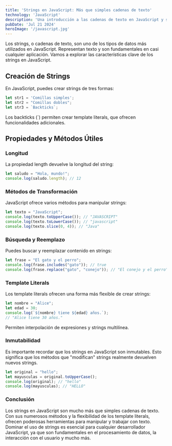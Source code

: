 ```yaml
---
title: 'Strings en JavaScript: Más que simples cadenas de texto'
technology: 'JavaScript'
description: 'Una introducción a las cadenas de texto en JavaScript y sus poderosas funcionalidades'
pubDate: 'Jul 21 2024'
heroImage: '/javascript.jpg'
---
```

Los strings, o cadenas de texto, son uno de los tipos de datos más utilizados en JavaScript. Representan texto y son fundamentales en casi cualquier aplicación. Vamos a explorar las características clave de los strings en JavaScript.

## Creación de Strings
En JavaScript, puedes crear strings de tres formas:
```javascript
let str1 = 'Comillas simples';
let str2 = "Comillas dobles";
let str3 = `Backticks`;
```
Los backticks (`) permiten crear template literals, que ofrecen funcionalidades adicionales.

## Propiedades y Métodos Útiles
### Longitud
La propiedad length devuelve la longitud del string:

```javascript
let saludo = "Hola, mundo!";
console.log(saludo.length); // 12
```

### Métodos de Transformación
JavaScript ofrece varios métodos para manipular strings:

```javascript
let texto = "JavaScript";
console.log(texto.toUpperCase()); // "JAVASCRIPT"
console.log(texto.toLowerCase()); // "javascript"
console.log(texto.slice(0, 4)); // "Java"
```
### Búsqueda y Reemplazo
Puedes buscar y reemplazar contenido en strings:
```javascript
let frase = "El gato y el perro";
console.log(frase.includes("gato")); // true
console.log(frase.replace("gato", "conejo")); // "El conejo y el perro"
```
### Template Literals
Los template literals ofrecen una forma más flexible de crear strings:

```javascript
let nombre = "Alice";
let edad = 30;
console.log(`${nombre} tiene ${edad} años.`);
// "Alice tiene 30 años."
```
Permiten interpolación de expresiones y strings multilínea.

### Inmutabilidad
Es importante recordar que los strings en JavaScript son inmutables. Esto significa que los métodos que "modifican" strings realmente devuelven nuevos strings.
```javascript
let original = "hello";
let mayusculas = original.toUpperCase();
console.log(original); // "hello"
console.log(mayusculas); // "HELLO"
```

### Conclusión
Los strings en JavaScript son mucho más que simples cadenas de texto. Con sus numerosos métodos y la flexibilidad de los template literals, ofrecen poderosas herramientas para manipular y trabajar con texto. Dominar el uso de strings es esencial para cualquier desarrollador JavaScript, ya que son fundamentales en el procesamiento de datos, la interacción con el usuario y mucho más.
